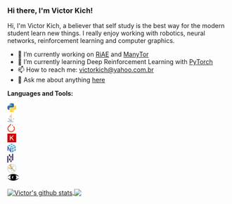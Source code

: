 ### Hi there, I'm Victor Kich!

Hi, I'm Victor Kich, a believer that self study is the best way for the modern student learn new things. I really enjoy working with robotics, neural networks, reinforcement learning and computer graphics.

- 🔭 I’m currently working on [RiAE](https://github.com/victorkich/RiAE) and [ManyTor](https://github.com/victorkich/ManyTor)
- 🌱 I’m currently learning Deep Reinforcement Learning with [PyTorch](https://pytorch.org/)
- 📫 How to reach me: victorkich@yahoo.com.br
- 💬 Ask me about anything [here](https://github.com/victorkich/victorkich/issues)

<!-- - 👯 I’m looking to collaborate on ... -->
<!-- - 🤔 I’m looking for help with ... -->
<!-- - 😄 Pronouns: ... -->
<!-- - ⚡ Fun fact: ... -->

**Languages and Tools:**  

<!-- <img height="20" src="imgs/cpp_refactored.png" alt="C++"> --> 

<code><img height="20" src="imgs/python_refactored.png" alt="Python">
<img height="20" src="imgs/java_refactored.png" alt="Java">
<img height="20" src="imgs/pytorch_refactored.png" alt="PyTorch">
<img height="20" src="imgs/keras_refactored.png" alt="Keras">
<img height="20" src="imgs/numpy_refactored.png" alt="Numpy">
<img height="20" src="imgs/pandas_refactored.png" alt="Pandas">
<img height="20" src="imgs/matplotlib_refactored.png" alt="Matplotlib"> 
<img height="15" src="imgs/vispy_refactored.png" alt="Vispy"></code> 

<a href="https://github.com/anuraghazra/github-readme-stats">
  <img align="center" src="https://github-readme-stats.vercel.app/api?username=victorkich&show_icons=true&include_all_commits=true&theme=algolia" alt="Victor's github stats" />
</a>
<a href="https://github.com/anuraghazra/github-readme-stats">
  <img align="center" src="https://github-readme-stats.vercel.app/api/top-langs/?username=victorkich&layout=compact&theme=algolia" />
</a>
